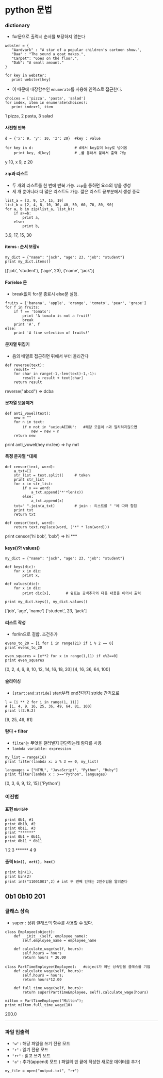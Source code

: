 # python 문법

### dictionary
 - for문으로 출력시 순서를 보장하지 않는다
```
webster = {
   "Aardvark" : "A star of a popular children's cartoon show.",
   "Baa" : "The sound a goat makes.",
   "Carpet": "Goes on the floor.",
   "Dab": "A small amount."
}

for key in webster:
   print webster[key]
 ```
 - 이 때문에 내장함수인 `enumerate`를 사용해 인덱스로 접근한다.
 ```
choices = ['pizza', 'pasta', 'salad']
for index, item in enumerate(choices):
    print index+1, item
 ```
 1 pizza, 2 pasta, 3 salad

 #### 사전형 반복
```
d = {'x': 9, 'y': 10, 'z': 20}  #key : value

for key in d:                   # d에서 key값이 key로 넘어옴
    print key, d[key]           # ,를 통해서 붙여서 출력 가능
```
y 10, x 9, z 20
#### zip과 리스트
- 두 개의 리스트를 한 번에 반복 가능. `zip`을 통하면 요소의 쌍을 생성
 - 세 개 뿐아니라 더 많은 리스트도 가능. 짧은 리스트 끝부분에서 생성 종료
```
list_a = [3, 9, 17, 15, 19]
list_b = [2, 4, 8, 10, 30, 40, 50, 60, 70, 80, 90]
for a, b in zip(list_a, list_b):
    if a>=b:
        print a,
    else:
        print b,
```
3,9, 17, 15, 30
#### items : 순서 보장x
```
my_dict = {"name": "jack", "age": 23, "job": "student"}
print my_dict.items()
```
[('job', 'student'), ('age', 23), ('name', 'jack')]
#### For/else 문
- break없이 for문 종료시 else문 실행.
```
fruits = ['banana', 'apple', 'orange', 'tomato', 'pear', 'grape']
for f in fruits:
    if f == 'tomato':
        print 'A tomato is not a fruit!'
        break
    print 'A', f
else:
    print 'A fine selection of fruits!'
```
#### 문자열 뒤집기
- 음의 배열로 접근하면 뒤에서 부터 올라간다
```
def reverse(text):
    result= ""
    for char in range(-1,-len(text)-1,-1):
        result = result + text[char]
    return result
```
reverse("abcd") => dcba

#### 문자열 모음제거
```
def anti_vowel(text):
    new = ""
    for n in text:
        if n not in "aeiouAEIOU":   #해당 모음이 n과 일치하지않으면
            new = new + n
    return new
```
print anti_vowel(hey mr.lee) => hy mrl
#### 특정 문자열 *대체
```
def censor(text, word):
    a_txt=[]
    str_list = text.split()     # token
    print str_list
    for x in str_list:
        if x == word:
            a_txt.append('*'*len(x))
        else:
            a_txt.append(x)
    txt=" ".join(a_txt)         # join : 리스트를 " "에 따라 합침
    print txt
    return txt

def censor(text, word):
    return text.replace(word, ("*" * len(word)))
```
print censor('hi bob', 'bob') => hi ***


#### keys()와 values()
```
my_dict = {"name": "jack", "age": 23, "job": "student"}

def keys(dic):
    for x in dic:
        print x,

def values(dic):
    for x in dic:
        print dic[x],       # 쉼표는 공백추가와 다음 내용을 이어서 출력

print my_dict.keys(), my_dict.values()  
```
['job', 'age', 'name'] ['student', 23, 'jack']

#### 리스트 작성
- for/in으로 결합. 조건추가
```
evens_to_20 = [i for i in range(21) if i % 2 == 0]
print evens_to_20

even_squares = [x**2 for x in range(1,11) if x%2==0]
print even_squares
```
[0, 2, 4, 6, 8, 10, 12, 14, 16, 18, 20]
[4, 16, 36, 64, 100]

#### 슬라이싱
- `[start:end:stride]` start부터 end전까지 stride 간격으로
```
l = [i ** 2 for i in range(1, 11)]
# [1, 4, 9, 16, 25, 36, 49, 64, 81, 100]
print l[2:9:2]
```
[9, 25, 49, 81]

#### 람다 + filter
- `filter`는 무엇을 걸러낼지 판단하는데 람다를 사용
- `lambda variable: expression`
```
my_list = range(16)
print filter(lambda x: x % 3 == 0, my_list)

languages = ["HTML", "JavaScript", "Python", "Ruby"]
print filter(lambda x : x=="Python", languages)
```
[0, 3, 6, 9, 12, 15]
['Python']

### 이진법
#### 표현 `0b이진수`
```
print 0b1, #1
print 0b10, #2
print 0b11, #3
print "******"
print 0b1 + 0b11,
print 0b11 * 0b11
```
1 2 3
\*\*\*\*\*\*
4 9
#### 출력 `bin(), oct(), hex()`
```
print bin(1),
print bin(2)
print int("11001001",2) # int 두 번째 인자는 2진수임을 알려준다
```
0b1 0b10
201
----------
### 클래스 상속
- super : 상위 클래스의 함수를 사용할 수 있다.
```
class Employee(object):
    def __init__(self, employee_name):
        self.employee_name = employee_name

    def calculate_wage(self, hours):
        self.hours = hours
        return hours * 20.00

class PartTimeEmployee(Employee):   #object가 아닌 상속받을 클래스를 기입
    def calculate_wage(self, hours):
        self.hours = hours;
        return hours*12.00

    def full_time_wage(self, hours):    
        return super(PartTimeEmployee, self).calculate_wage(hours)

milton = PartTimeEmployee("Milton");
print milton.full_time_wage(10)
```
200.0

--------
### 파일 입출력
- `"w"` : 해당 파일을 쓰기 전용 모드
- `"r"` : 읽기 전용 모드
-  `"r+"` : 읽고 쓰기 모드
- `"a"` : 추가(append) 모드 ( 파일의 맨 끝에 작성한 새로운 데이터를 추가)
```
my_file = open("output.txt", "r+")
```
